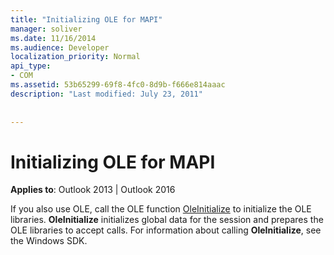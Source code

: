 ```yaml
---
title: "Initializing OLE for MAPI"
manager: soliver
ms.date: 11/16/2014
ms.audience: Developer
localization_priority: Normal
api_type:
- COM
ms.assetid: 53b65299-69f8-4fc0-8d9b-f666e814aaac
description: "Last modified: July 23, 2011"
 
 
---
```


# Initializing OLE for MAPI

  
  
**Applies to**: Outlook 2013 | Outlook 2016 
  
If you also use OLE, call the OLE function [OleInitialize](http://msdn.microsoft.com/en-us/library/ms690134%28v=VS.85%29.aspx) to initialize the OLE libraries. **OleInitialize** initializes global data for the session and prepares the OLE libraries to accept calls. For information about calling **OleInitialize**, see the Windows SDK.
  

